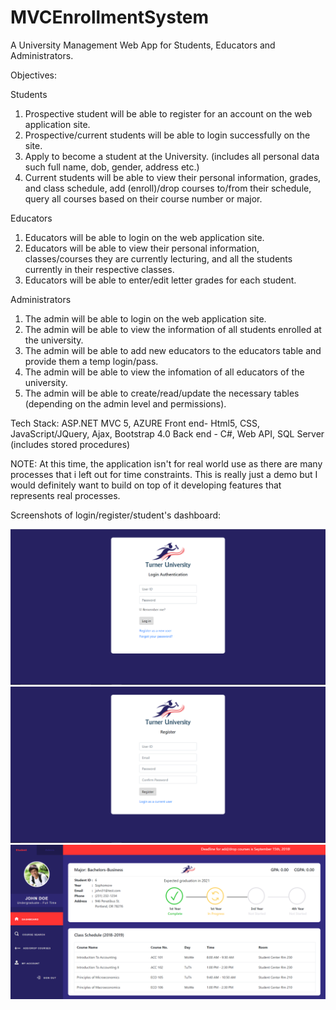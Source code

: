 # MVCEnrollmentSystem
A University Management Web App for Students, Educators and Administrators.

Objectives:

Students
1. Prospective student will be able to register for an account on the web application site.
2. Prospective/current students will be able to login successfully on the site.
2. Apply to become a student at the University. (includes all personal data such full name, dob, gender, address etc.)
3. Current students will be able to view their personal information, grades, and class schedule, add (enroll)/drop courses to/from their      schedule, query all courses based on their course number or major.
   
Educators
1. Educators will be able to login on the web application site.
2. Educators will be able to view their personal information, classes/courses they are currently lecturing, and all the students currently
   in their respective classes.
3. Educators will be able to enter/edit letter grades for each student.

Administrators
1. The admin will be able to login on the web application site.
2. The admin will be able to view the information of all students enrolled at the university.
3. The admin will be able to add new educators to the educators table and provide them a temp login/pass.
4. The admin will be able to view the infomation of all educators of the university.
5. The admin will be able to create/read/update the necessary tables (depending on the admin level and permissions).

Tech Stack:
ASP.NET MVC 5, AZURE
Front end- Html5, CSS, JavaScript/JQuery, Ajax, Bootstrap 4.0
Back end - C#, Web API, SQL Server (includes stored procedures)

NOTE: At this time, the application isn't for real world use as there are many processes that i left out for time constraints.
This is really just a demo but I would definitely want to build on top of it developing features that represents real processes.

Screenshots of login/register/student's dashboard:

![](images/ss1.PNG)
![](images/ss2.PNG)
![](images/ss3.PNG)

